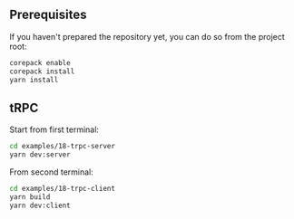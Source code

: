 ## Prerequisites

If you haven't prepared the repository yet, you can do so from the project root:

```bash
corepack enable
corepack install
yarn install
```

## tRPC

Start from first terminal:

```bash
cd examples/18-trpc-server
yarn dev:server
```

From second terminal:

```bash
cd examples/18-trpc-client
yarn build
yarn dev:client
```
